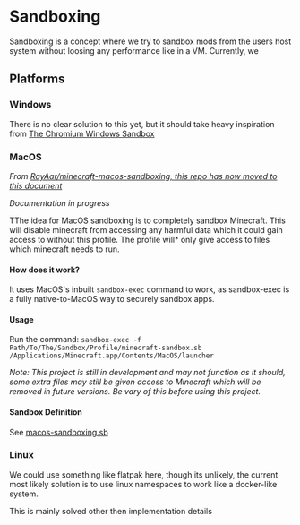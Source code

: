 # Sandboxing

Sandboxing is a concept where we try to sandbox mods from the users host system without loosing any performance like in a VM. Currently, we 

## Platforms

### Windows

There is no clear solution to this yet, but it should take heavy inspiration from [The Chromium Windows Sandbox](https://chromium.googlesource.com/chromium/src/+/HEAD/docs/design/sandbox.md#Sandbox-Windows-architecture)

### MacOS

*From [RayAar/minecraft-macos-sandboxing, this repo has now moved to this document](https://github.com/RayBytes/minecraft-macos-sandboxing)*

*Documentation in progress*

TThe idea for MacOS sandboxing is to completely sandbox Minecraft. This will disable minecraft from accessing any harmful data which it could gain access to without this profile. The profile will* only give access to files which minecraft needs to run.

#### How does it work?

It uses MacOS's inbuilt `sandbox-exec` command to work, as sandbox-exec is a fully native-to-MacOS way to securely sandbox apps.

#### Usage

Run the command:
`sandbox-exec -f Path/To/The/Sandbox/Profile/minecraft-sandbox.sb /Applications/Minecraft.app/Contents/MacOS/launcher`


*Note: This project is still in development and may not function as it should, some extra files may still be given access to Minecraft which will be removed in future versions. Be vary of this before using this project.*
#### Sandbox Definition

See [macos-sandboxing.sb](./macos-sandbox.sb)


### Linux

We could use something like flatpak here, though its unlikely, the current most likely solution is to use linux namespaces to work like a docker-like system.

This is mainly solved other then implementation details

